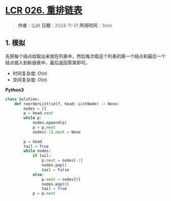 # [LCR 026. 重排链表](https://leetcode.cn/problems/LGjMqU/description/)

> **作者**：弘树
> **日期**：2024-11-01
> **所用时间**：3min

## 1. 模拟

先把每个结点给取出来放在列表中，然后每次取这个列表的第一个结点和最后一个结点插入到新链表中，最后返回答案即可。

- 时间复杂度: $O(n)$
- 空间复杂度: $O(n)$

**Python3**

```python
class Solution:
    def reorderList(self, head: ListNode) -> None:
        nodes = []
        p = head.next
        while p:
            nodes.append(p)
            p = p.next
            nodes[-1].next = None
            
        p = head
        tail = True
        while nodes:
            if tail:
                p.next = nodes[-1]
                nodes.pop()
                tail = False
            else:
                p.next = nodes[0]
                nodes.pop(0)
                tail = True
            p = p.next
```